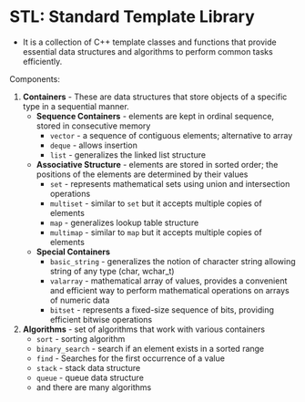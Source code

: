 # STL: Standard Template Library

* It is a collection of C++ template classes and functions that provide essential data structures and algorithms to perform common tasks efficiently.

Components:
1. **Containers** - These are data structures that store objects of a specific type in a sequential manner.
    * **Sequence Containers** - elements are kept in ordinal sequence, stored in consecutive memory
        * `vector` - a sequence of contiguous elements; alternative to array
        * `deque` - allows insertion
        * `list` - generalizes the linked list structure
    * **Associative Structure** - elements are stored in sorted order; the positions of the elements are determined by their values
        * `set` - represents mathematical sets using union and intersection operations
        * `multiset` - similar to `set` but it accepts multiple copies of elements
        * `map` - generalizes lookup table structure
        * `multimap` - similar to `map` but it accepts multiple copies of elements
    * **Special Containers**
        * `basic_string` - generalizes the notion of character string allowing string of any type (char, wchar_t)
        * `valarray` - mathematical array of values, provides a convenient and efficient way to perform mathematical operations on arrays of numeric data
        * `bitset` - represents a fixed-size sequence of bits, providing efficient bitwise operations
2. **Algorithms** - set of algorithms that work with various containers
   * `sort` - sorting algorithm
   * `binary_search` - search if an element exists in a sorted range
   * `find` - Searches for the first occurrence of a value
   * `stack` - stack data structure
   * `queue` - queue data structure
   * and there are many algorithms
